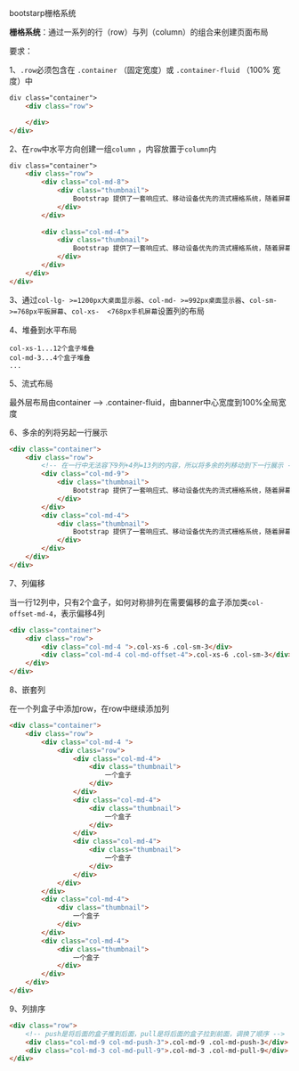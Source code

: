 bootstarp栅格系统

**栅格系统**：通过一系列的行（row）与列（column）的组合来创建页面布局

要求：

1、`.row`必须包含在 `.container` （固定宽度）或 `.container-fluid` （100% 宽度）中 

```html
div class="container">
	<div class="row">

	</div>
</div>
```



2、在`row`中水平方向创建一组`column` ，内容放置于`column`内 

```html
div class="container">
	<div class="row">
        <div class="col-md-8">
            <div class="thumbnail">
                Bootstrap 提供了一套响应式、移动设备优先的流式栅格系统，随着屏幕或视口（viewport）尺寸的增加，系统会自动分为最多12列。它包含了易于使用的预定义类，还有强大的mixin 用于生成更具语义的布局。
            </div> 
        </div>
  
        <div class="col-md-4">
            <div class="thumbnail">
                Bootstrap 提供了一套响应式、移动设备优先的流式栅格系统，随着屏幕或视口（viewport）尺寸的增加，系统会自动分为最多12列。它包含了易于使用的预定义类，还有强大的mixin 用于生成更具语义的布局。
            </div> 
        </div>
    </div>
</div>
```



3、通过`col-lg- >=1200px大桌面显示器`、`col-md- >=992px桌面显示器`、`col-sm- >=768px平板屏幕`、`col-xs-  <768px手机屏幕`设置列的布局



4、堆叠到水平布局

```
col-xs-1...12个盒子堆叠
col-md-3...4个盒子堆叠
...
```



5、流式布局

最外层布局由container -->  .container-fluid，由banner中心宽度到100%全局宽度



6、多余的列将另起一行展示

```html
<div class="container">
    <div class="row">
        <!-- 在一行中无法容下9列+4列=13列的内容，所以将多余的列移动到下一行展示 -->
        <div class="col-md-9">
            <div class="thumbnail">
                Bootstrap 提供了一套响应式、移动设备优先的流式栅格系统，随着屏幕或视口（viewport）尺寸的增加，系统会自动分为最多12列。它包含了易于使用的预定义类，还有强大的mixin 用于生成更具语义的布局。
            </div>
        </div>
        <div class="col-md-4">
            <div class="thumbnail">
                Bootstrap 提供了一套响应式、移动设备优先的流式栅格系统，随着屏幕或视口（viewport）尺寸的增加，系统会自动分为最多12列。它包含了易于使用的预定义类，还有强大的mixin 用于生成更具语义的布局。
            </div>
        </div>
    </div>
</div>
```



7、列偏移

当一行12列中，只有2个盒子，如何对称排列在需要偏移的盒子添加类`col-offset-md-4`，表示偏移4列

```html
<div class="container">
    <div class="row">
        <div class="col-md-4 ">.col-xs-6 .col-sm-3</div>
        <div class="col-md-4 col-md-offset-4">.col-xs-6 .col-sm-3</div>
    </div>
</div>
```





8、嵌套列

在一个列盒子中添加row，在row中继续添加列

```html
<div class="container">
    <div class="row">
        <div class="col-md-4 ">
            <div class="row">
                <div class="col-md-4">
                    <div class="thumbnail">
                        一个盒子
                    </div>
                </div>
                <div class="col-md-4">
                    <div class="thumbnail">
                        一个盒子
                    </div>
                </div>
                <div class="col-md-4">
                    <div class="thumbnail">
                        一个盒子
                    </div>
                </div>
            </div>
        </div>
        <div class="col-md-4">
            <div class="thumbnail">
                一个盒子
            </div>
        </div>
        <div class="col-md-4">
            <div class="thumbnail">
                一个盒子
            </div>
        </div>
    </div>
</div>
```



9、列排序

```html
<div class="row">
    <!-- push是将后面的盒子推到后面，pull是将后面的盒子拉到前面，调换了顺序 -->
    <div class="col-md-9 col-md-push-3">.col-md-9 .col-md-push-3</div>
    <div class="col-md-3 col-md-pull-9">.col-md-3 .col-md-pull-9</div>
</div>
```



